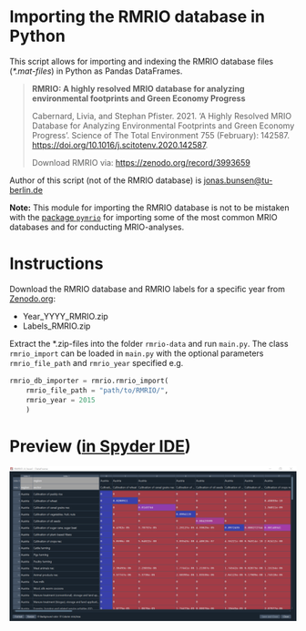 # Importing the RMRIO database in Python

This script allows for importing and indexing the RMRIO database files (_*.mat-files_) in Python as Pandas DataFrames.

> **RMRIO: A highly resolved MRIO database for analyzing environmental footprints and
Green Economy Progress**
>
> Cabernard, Livia, and Stephan Pfister. 2021. ‘A Highly Resolved MRIO Database for Analyzing Environmental Footprints and Green Economy Progress’. Science of The Total Environment 755 (February): 142587. https://doi.org/10.1016/j.scitotenv.2020.142587.
>
> Download RMRIO via: https://zenodo.org/record/3993659

Author of this script (not of the RMRIO database) is jonas.bunsen@tu-berlin.de

**Note:** This module for importing the RMRIO database is not to be mistaken with the [package `pymrio`](https://github.com/konstantinstadler/pymrio) for importing some of the most common MRIO databases and for conducting MRIO-analyses.

# Instructions

Download the RMRIO database and RMRIO labels for a specific year from
[Zenodo.org](https://zenodo.org/record/3993659):

- Year_YYYY_RMRIO.zip
- Labels_RMRIO.zip
    
Extract the *.zip-files into the folder `rmrio-data` and run `main.py`. The class `rmrio_import` can be loaded in `main.py` with the optional parameters `rmrio_file_path` and `rmrio_year` specified e.g.

```Python
rmrio_db_importer = rmrio.rmrio_import(   
    rmrio_file_path = "path/to/RMRIO/",
    rmrio_year = 2015
    )
```

# Preview ([in Spyder IDE](https://spyder-ide.org/))
![RMRIO_A_head](/readme-supplementary/RMRIO_A_head.png)